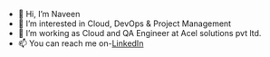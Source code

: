 - 👋 Hi, I’m Naveen
- 👀 I’m interested in Cloud, DevOps & Project Management
- 🌱 I’m working as Cloud and QA Engineer at Acel solutions pvt ltd.
- 📫 You can reach me on-[LinkedIn](https://www.linkedin.com/in/i-am-naveen-m-j/)


<!---
i-am-naveen-m-j/i-am-naveen-m-j is a ✨ special ✨ repository because its `README.md` (this file) appears on your GitHub profile.
You can click the Preview link to take a look at your changes.
--->
